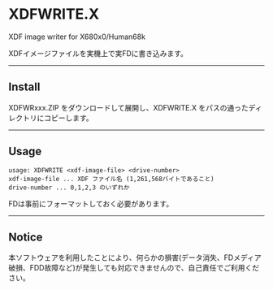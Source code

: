 # XDFWRITE.X

XDF image writer for X680x0/Human68k

XDFイメージファイルを実機上で実FDに書き込みます。

---

## Install

XDFWRxxx.ZIP をダウンロードして展開し、XDFWRITE.X をパスの通ったディレクトリにコピーします。

---

## Usage

    usage: XDFWRITE <xdf-image-file> <drive-number>
    xdf-image-file ... XDF ファイル名 (1,261,568バイトであること)
    drive-number ... 0,1,2,3 のいずれか

FDは事前にフォーマットしておく必要があります。

---

## Notice

本ソフトウェアを利用したことにより、何らかの損害(データ消失、FDメディア破損、FDD故障など)が発生しても対応できませんので、自己責任でご利用ください。